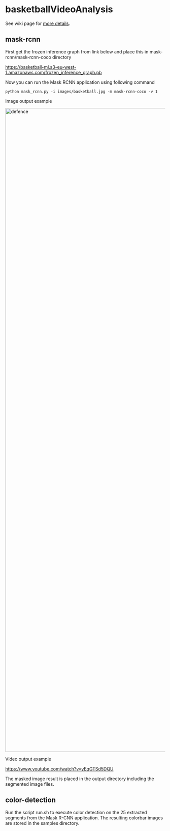 # basketballVideoAnalysis

See wiki page for [more details](https://github.com/stephanj/basketballVideoAnalysis/wiki).

## mask-rcnn 

First get the frozen inference graph from link below and place this in mask-rcnn/mask-rcnn-coco directory

https://basketball-ml.s3-eu-west-1.amazonaws.com/frozen_inference_graph.pb

Now you can run the Mask RCNN application using following command

```
python mask_rcnn.py -i images/basketball.jpg -m mask-rcnn-coco -v 1
```

Image output example

[<img width="2025" alt="defence" src="https://user-images.githubusercontent.com/179457/70865878-af81d900-1f62-11ea-85d1-44db19a0f7f3.jpg">](https://www.youtube.com/watch?v=yEqGTSd5DQU)

Video output example

https://www.youtube.com/watch?v=yEqGTSd5DQU

The masked image result is placed in the output directory including the segmented image files.

## color-detection

Run the script run.sh to execute color detection on the 25 extracted segments from the Mask R-CNN application.
The resulting colorbar images are stored in the samples directory.
